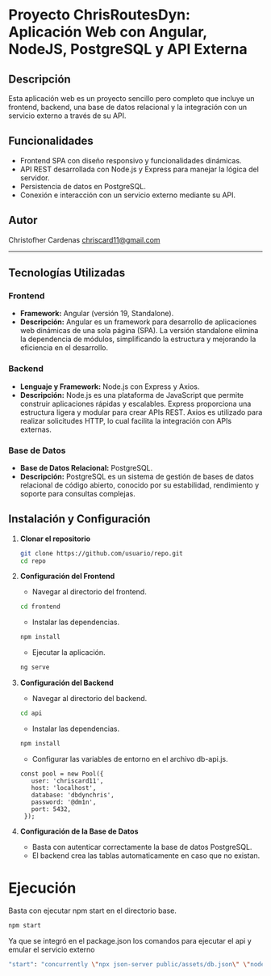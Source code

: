 # Proyecto ChrisRoutesDyn: Aplicación Web con Angular, NodeJS, PostgreSQL y API Externa

## Descripción
Esta aplicación web es un proyecto sencillo pero completo que incluye un frontend, backend, una base de datos relacional y la integración con un servicio externo a través de su API.

## Funcionalidades
- Frontend SPA con diseño responsivo y funcionalidades dinámicas.
- API REST desarrollada con Node.js y Express para manejar la lógica del servidor.
- Persistencia de datos en PostgreSQL.
- Conexión e interacción con un servicio externo mediante su API.

## Autor
Christofher Cardenas
chriscard11@gmail.com

---

## Tecnologías Utilizadas

### **Frontend**
- **Framework:** Angular (versión 19, Standalone).
- **Descripción:** Angular es un framework para desarrollo de aplicaciones web dinámicas de una sola página (SPA). La versión standalone elimina la dependencia de módulos, simplificando la estructura y mejorando la eficiencia en el desarrollo.

### **Backend**
- **Lenguaje y Framework:** Node.js con Express y Axios.
- **Descripción:** Node.js es una plataforma de JavaScript que permite construir aplicaciones rápidas y escalables. Express proporciona una estructura ligera y modular para crear APIs REST. Axios es utilizado para realizar solicitudes HTTP, lo cual facilita la integración con APIs externas.

### **Base de Datos**
- **Base de Datos Relacional:** PostgreSQL.
- **Descripción:** PostgreSQL es un sistema de gestión de bases de datos relacional de código abierto, conocido por su estabilidad, rendimiento y soporte para consultas complejas.


## Instalación y Configuración
1. **Clonar el repositorio**
   ```bash
   git clone https://github.com/usuario/repo.git
   cd repo
   ```

2. **Configuración del Frontend**
   - Navegar al directorio del frontend.
   ```bash
   cd frontend
   ```
   - Instalar las dependencias.
   ```bash
   npm install
   ```
   - Ejecutar la aplicación.
   ```bash
   ng serve
   ```

3. **Configuración del Backend**
   - Navegar al directorio del backend.
   ```bash
   cd api
   ```
   - Instalar las dependencias.
   ```bash
   npm install
   ```
   - Configurar las variables de entorno en el archivo db-api.js.
   ```
   const pool = new Pool({
      user: 'chriscard11',
      host: 'localhost',
      database: 'dbdynchris',
      password: '@dm1n',
      port: 5432,
    });
   ```
   
4. **Configuración de la Base de Datos**
   - Basta con autenticar correctamente la base de datos PostgreSQL.
   - El backend crea las tablas automaticamente en caso que no existan.

# Ejecución
   Basta con ejecutar npm start en el directorio base.
   ```bash
   npm start
   ```
   Ya que se integró en el package.json los comandos para ejecutar el api y emular el servicio externo
   ```bash
   "start": "concurrently \"npx json-server public/assets/db.json\" \"node api/db-api.js\" \"ng serve\"",
   ```

